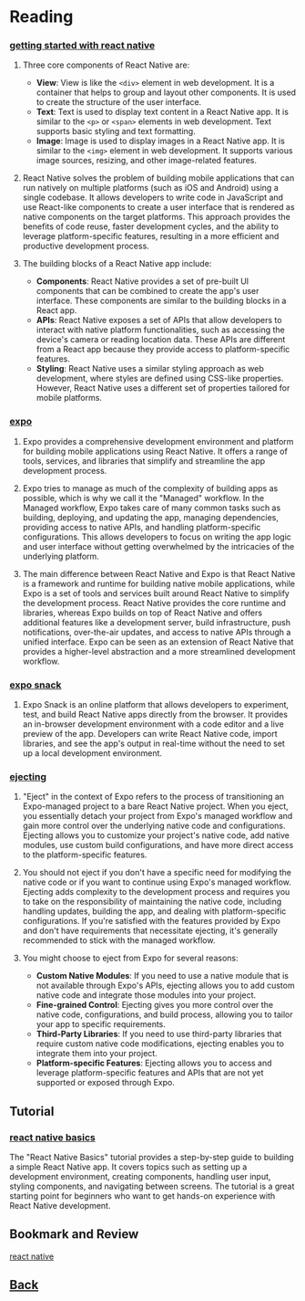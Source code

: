 # Reading

### [getting started with react native](https://facebook.github.io/react-native/docs/getting-started)

1. Three core components of React Native are:
   - **View**: View is like the `<div>` element in web development. It is a container that helps to group and layout other components. It is used to create the structure of the user interface.
   - **Text**: Text is used to display text content in a React Native app. It is similar to the `<p>` or `<span>` elements in web development. Text supports basic styling and text formatting.
   - **Image**: Image is used to display images in a React Native app. It is similar to the `<img>` element in web development. It supports various image sources, resizing, and other image-related features.

2. React Native solves the problem of building mobile applications that can run natively on multiple platforms (such as iOS and Android) using a single codebase. It allows developers to write code in JavaScript and use React-like components to create a user interface that is rendered as native components on the target platforms. This approach provides the benefits of code reuse, faster development cycles, and the ability to leverage platform-specific features, resulting in a more efficient and productive development process.

3. The building blocks of a React Native app include:
   - **Components**: React Native provides a set of pre-built UI components that can be combined to create the app's user interface. These components are similar to the building blocks in a React app.
   - **APIs**: React Native exposes a set of APIs that allow developers to interact with native platform functionalities, such as accessing the device's camera or reading location data. These APIs are different from a React app because they provide access to platform-specific features.
   - **Styling**: React Native uses a similar styling approach as web development, where styles are defined using CSS-like properties. However, React Native uses a different set of properties tailored for mobile platforms.

### [expo](https://expo.io/)

1. Expo provides a comprehensive development environment and platform for building mobile applications using React Native. It offers a range of tools, services, and libraries that simplify and streamline the app development process.

2. Expo tries to manage as much of the complexity of building apps as possible, which is why we call it the "Managed" workflow. In the Managed workflow, Expo takes care of many common tasks such as building, deploying, and updating the app, managing dependencies, providing access to native APIs, and handling platform-specific configurations. This allows developers to focus on writing the app logic and user interface without getting overwhelmed by the intricacies of the underlying platform.

3. The main difference between React Native and Expo is that React Native is a framework and runtime for building native mobile applications, while Expo is a set of tools and services built around React Native to simplify the development process. React Native provides the core runtime and libraries, whereas Expo builds on top of React Native and offers additional features like a development server, build infrastructure, push notifications, over-the-air updates, and access to native APIs through a unified interface. Expo can be seen as an extension of React Native that provides a higher-level abstraction and a more streamlined development workflow.

### [expo snack](https://snack.expo.io/)

1. Expo Snack is an online platform that allows developers to experiment, test, and build React Native apps directly from the browser. It provides an in-browser development environment with a code editor and a live preview of the app. Developers can write React Native code, import libraries, and see the app's output in real-time without the need to set up a local development environment.

### [ejecting](https://docs.expo.io/versions/latest/expokit/eject)

1. "Eject" in the context of Expo refers to the process of transitioning an Expo-managed project to a bare React Native project. When you eject, you essentially detach your project from Expo's managed workflow and gain more control over the underlying native code and configurations. Ejecting allows you to customize your project's native code, add native modules, use custom build configurations, and have more direct access to the platform-specific features.

2. You should not eject if you don't have a specific need for modifying the native code or if you want to continue using Expo's managed workflow. Ejecting adds complexity to the development process and requires you to take on the responsibility of maintaining the native code, including handling updates, building the app, and dealing with platform-specific configurations. If you're satisfied with the features provided by Expo and don't have requirements that necessitate ejecting, it's generally recommended to stick with the managed workflow.

3. You might choose to eject from Expo for several reasons:
   - **Custom Native Modules**: If you need to use a native module that is not available through Expo's APIs, ejecting allows you to add custom native code and integrate those modules into your project.
   - **Fine-grained Control**: Ejecting gives you more control over the native code, configurations, and build process, allowing you to tailor your app to specific requirements.
   - **Third-Party Libraries**: If you need to use third-party libraries that require custom native code modifications, ejecting enables you to integrate them into your project.
   - **Platform-specific Features**: Ejecting allows you to access and leverage platform-specific features and APIs that are not yet supported or exposed through Expo.

## Tutorial

### [react native basics](https://facebook.github.io/react-native/docs/tutorial)

The "React Native Basics" tutorial provides a step-by-step guide to building a simple React Native app. It covers topics such as setting up a development environment, creating components, handling user input, styling components, and navigating between screens. The tutorial is a great starting point for beginners who want to get hands-on experience with React Native development.

## Bookmark and Review

[react native](https://facebook.github.io/react-native/)

## [Back](../401readingNotes.md)